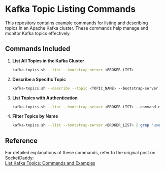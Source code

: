 # Kafka Topic Listing Commands

This repository contains example commands for listing and describing topics in an Apache Kafka cluster. These commands help manage and monitor Kafka topics effectively.

## Commands Included

1. **List All Topics in the Kafka Cluster**
   ```bash
   kafka-topics.sh --list --bootstrap-server <BROKER_LIST>
   ```

2. **Describe a Specific Topic**
   ```bash
   kafka-topics.sh --describe --topic <TOPIC_NAME> --bootstrap-server <BROKER_LIST>
   ```

3. **List Topics with Authentication**
   ```bash
   kafka-topics.sh --list --bootstrap-server <BROKER_LIST> --command-config client.properties
   ```

4. **Filter Topics by Name**
   ```bash
   kafka-topics.sh --list --bootstrap-server <BROKER_LIST> | grep 'user'
   ```

## Reference

For detailed explanations of these commands, refer to the original post on SocketDaddy:  
[List Kafka Topics: Commands and Examples](https://socketdaddy.com/apache-kafka/list-kafka-topics/?source=github&medium=example_code&campaign=readme)
